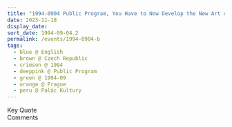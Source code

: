 ```yaml
---
title: "1994-0904 Public Program, You Have to Now Develop the New Art of Divinity, Palác Kultury (now Kongresové Centrum), 5. Května 1640/65, 140 21 Praha 4-Nusle, Prague, Czech Republic"
date: 2023-11-18
display_date: 
sort_date: 1994-09-04.2
permalink: /events/1994-0904-b
tags:
  - blue @ English
  - brown @ Czech Republic
  - crimson @ 1994
  - deeppink @ Public Program
  - green @ 1994-09
  - orange @ Prague
  - peru @ Palác Kultury
---
```


<wave-list>
  <list-title color="green" width="75">Key Quote</list-title>
  <list-item color="BlanchedAlmond"  width="200"></list-item>
  <list-item color="Lavender"></list-item>
  <list-item color="BlanchedAlmond"></list-item>
</wave-list>

<br>

<wave-list>
  <list-title color="green" width="75">Comments</list-title>
  <list-item color="BlanchedAlmond"  width="200"></list-item>
  <list-item color="Lavender"></list-item>
  <list-item color="BlanchedAlmond"></list-item>
</wave-list>